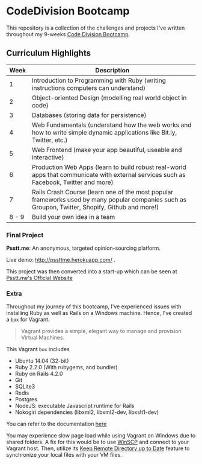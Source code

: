 # CodeDivision Bootcamp

This repository is a collection of the challenges and projects I've written throughout my 9-weeks [Code Division Bootcamp](http://codedivision.academy/).

## Curriculum Highlights

| Week | Description |
| ---- | ----------- |
| 1 | Introduction to Programming with Ruby (writing instructions computers can understand) |
| 2 | Object-oriented Design (modelling real world object in code) |
| 3 | Databases (storing data for persistence) |
| 4 | Web Fundamentals (understand how the web works and how to write simple dynamic applications like Bit.ly, Twitter, etc.) |
| 5 | Web Frontend (make your app beautiful, useable and interactive) |
| 6 | Production Web Apps (learn to build robust real-world apps that communicate with external services such as Facebook, Twitter and more) |
| 7 | Rails Crash Course (learn one of the most popular frameworks used by many popular companies such as Groupon, Twitter, Shopify, Github and more!) |
| 8 - 9 | Build your own idea in a team |

### Final Project
**Psstt.me**: An anonymous, targeted opinion-sourcing platform. 

Live demo: http://pssttme.herokuapp.com/ . 

This project was then converted into a start-up which can be seen at [Psstt.me's Official Website](https://psstt.me)

### Extra
Throughout my journey of this bootcamp, I've experienced issues with installing Ruby as well as Rails on a Windows machine. Hence, I've created a `box` for Vagrant. 

> Vagrant provides a simple, elegant way to manage and provision Virtual Machines.

This Vagrant `box` includes
- Ubuntu 14.04 (32-bit)
- Ruby 2.2.0 (With rubygems, and bundler)
- Ruby on Rails 4.2.0
- Git
- SQLite3
- Redis
- Postgres
- NodeJS: executable Javascript runtime for Rails
- Nokogiri dependencies (libxml2, libxml2-dev, libxslt1-dev)

You can refer to the documentation [here](https://gist.github.com/imJChing/be0467043838565497b0)

You may experience slow page load while using Vagrant on Windows due to shared folders. A fix for this would be to use [WinSCP](https://winscp.net/eng/download.php) and connect to your Vagrant host. Then, utilize its [Keep Remote Directory up to Date](https://winscp.net/eng/docs/task_keep_up_to_date) feature to synchronize your local files with your VM files.